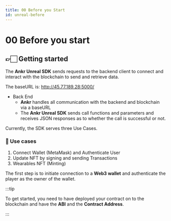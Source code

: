 ```yaml
---
title: 00 Before you Start
id: unreal-before
---
```


# 00 Before you start

## 👉🏻 Getting started

The **Ankr Unreal SDK** sends requests to the backend client to connect and interact with the blockchain to send and retrieve data.

The baseURL is: http://45.77.189.28:5000/
 
- Back End 
    - **Ankr** handles all communication with the backend and blockchain via a baseURL
    - The **Ankr Unreal SDK** sends call functions and parameters and receives JSON responses as to whether the call is successful or not.

Currently, the SDK serves three Use Cases.

### 💫 Use cases

1. Connect Wallet (MetaMask) and Authenticate User
2. Update NFT by signing and sending Transactions
3. Wearables NFT (Minting)

The first step is to initiate connection to a **Web3 wallet** and authenticate the player as the owner of the wallet. 

:::tip

To get started, you need to have deployed your contract on to the blockchain and have the **ABI** and the **Contract Address**. 

:::